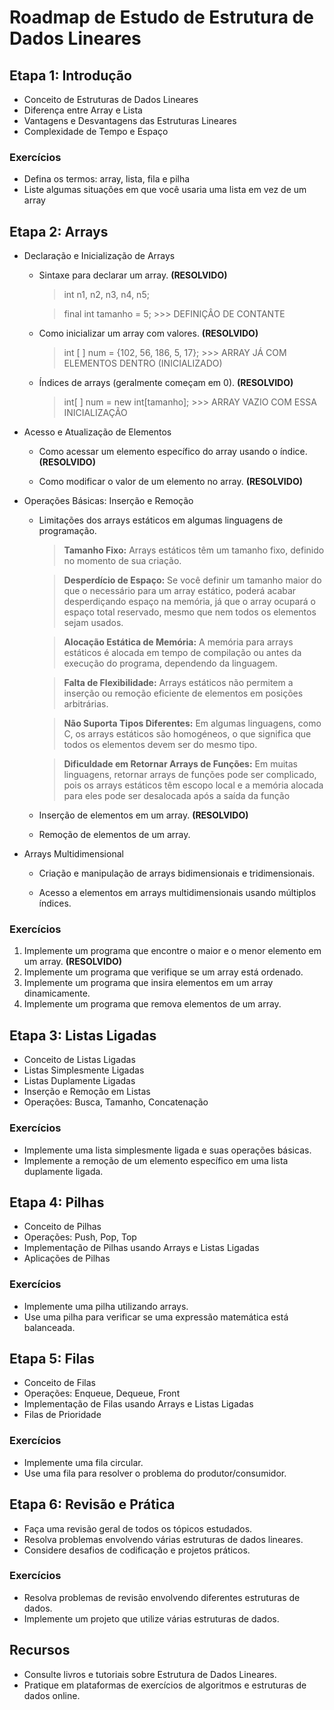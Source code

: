 # Roadmap de Estudo de Estrutura de Dados Lineares

## Etapa 1: Introdução

- Conceito de Estruturas de Dados Lineares
- Diferença entre Array e Lista
- Vantagens e Desvantagens das Estruturas Lineares
- Complexidade de Tempo e Espaço

### Exercícios

- Defina os termos: array, lista, fila e pilha
- Liste algumas situações em que você usaria uma lista em vez de um array

## Etapa 2: Arrays

- Declaração e Inicialização de Arrays

  - Sintaxe para declarar um array. **(RESOLVIDO)**

    > int n1, n2, n3, n4, n5;

    > final int tamanho = 5; >>> DEFINIÇÂO DE CONTANTE

  - Como inicializar um array com valores. **(RESOLVIDO)**

    > int [ ] num = {102, 56, 186, 5, 17}; >>> ARRAY JÁ COM ELEMENTOS DENTRO (INICIALIZADO)

  - Índices de arrays (geralmente começam em 0). **(RESOLVIDO)**

    > int[ ] num = new int[tamanho]; >>> ARRAY VAZIO COM ESSA INICIALIZAÇÃO

- Acesso e Atualização de Elementos

  - Como acessar um elemento específico do array usando o índice. **(RESOLVIDO)**

  - Como modificar o valor de um elemento no array. **(RESOLVIDO)**

- Operações Básicas: Inserção e Remoção

  - Limitações dos arrays estáticos em algumas linguagens de programação.

    > **Tamanho Fixo:** Arrays estáticos têm um tamanho fixo, definido no momento de sua criação.

    > **Desperdício de Espaço:** Se você definir um tamanho maior do que o necessário para um array estático, poderá acabar desperdiçando espaço na memória, já que o array ocupará o espaço total reservado, mesmo que nem todos os elementos sejam usados.

    > **Alocação Estática de Memória:** A memória para arrays estáticos é alocada em tempo de compilação ou antes da execução do programa, dependendo da linguagem.

    > **Falta de Flexibilidade:** Arrays estáticos não permitem a inserção ou remoção eficiente de elementos em posições arbitrárias. 

    > **Não Suporta Tipos Diferentes:** Em algumas linguagens, como C, os arrays estáticos são homogéneos, o que significa que todos os elementos devem ser do mesmo tipo. 

    > **Dificuldade em Retornar Arrays de Funções:** Em muitas linguagens, retornar arrays de funções pode ser complicado, pois os arrays estáticos têm escopo local e a memória alocada para eles pode ser desalocada após a saída da função

  - Inserção de elementos em um array. **(RESOLVIDO)**

  - Remoção de elementos de um array.

- Arrays Multidimensional

  - Criação e manipulação de arrays bidimensionais e tridimensionais.

  - Acesso a elementos em arrays multidimensionais usando múltiplos índices.

### Exercícios

1. Implemente um programa que encontre o maior e o menor elemento em um array. **(RESOLVIDO)**
2. Implemente um programa que verifique se um array está ordenado.
3. Implemente um programa que insira elementos em um array dinamicamente.
4. Implemente um programa que remova elementos de um array.

## Etapa 3: Listas Ligadas

- Conceito de Listas Ligadas
- Listas Simplesmente Ligadas
- Listas Duplamente Ligadas
- Inserção e Remoção em Listas
- Operações: Busca, Tamanho, Concatenação

### Exercícios

- Implemente uma lista simplesmente ligada e suas operações básicas.
- Implemente a remoção de um elemento específico em uma lista duplamente ligada.

## Etapa 4: Pilhas

- Conceito de Pilhas
- Operações: Push, Pop, Top
- Implementação de Pilhas usando Arrays e Listas Ligadas
- Aplicações de Pilhas

### Exercícios

- Implemente uma pilha utilizando arrays.
- Use uma pilha para verificar se uma expressão matemática está balanceada.

## Etapa 5: Filas

- Conceito de Filas
- Operações: Enqueue, Dequeue, Front
- Implementação de Filas usando Arrays e Listas Ligadas
- Filas de Prioridade

### Exercícios

- Implemente uma fila circular.
- Use uma fila para resolver o problema do produtor/consumidor.

## Etapa 6: Revisão e Prática

- Faça uma revisão geral de todos os tópicos estudados.
- Resolva problemas envolvendo várias estruturas de dados lineares.
- Considere desafios de codificação e projetos práticos.

### Exercícios

- Resolva problemas de revisão envolvendo diferentes estruturas de dados.
- Implemente um projeto que utilize várias estruturas de dados.

## Recursos

- Consulte livros e tutoriais sobre Estrutura de Dados Lineares.
- Pratique em plataformas de exercícios de algoritmos e estruturas de dados online.
